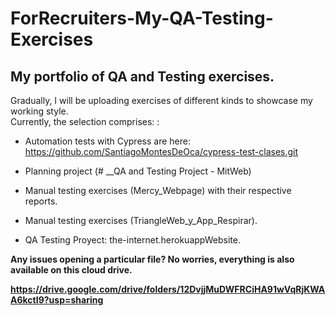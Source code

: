 # ForRecruiters-My-QA-Testing-Exercises

## My portfolio of QA and Testing exercises.

Gradually, I will be uploading exercises of different kinds to showcase my working style.<br>
Currently, the selection comprises: :<br>

- Automation tests with Cypress are here: https://github.com/SantiagoMontesDeOca/cypress-test-clases.git<br>

- Planning project (# __QA and Testing Project - MitWeb)<br>

- Manual testing exercises (Mercy_Webpage) with their respective reports.<br>

- Manual testing exercises (TriangleWeb_y_App_Respirar).<br>

- QA Testing Proyect: the-internet.herokuappWebsite.<br>

**Any issues opening a particular file? No worries, everything is also available on this cloud drive.**<br>

**https://drive.google.com/drive/folders/12DvjjMuDWFRCiHA91wVqRjKWAA6kctI9?usp=sharing**